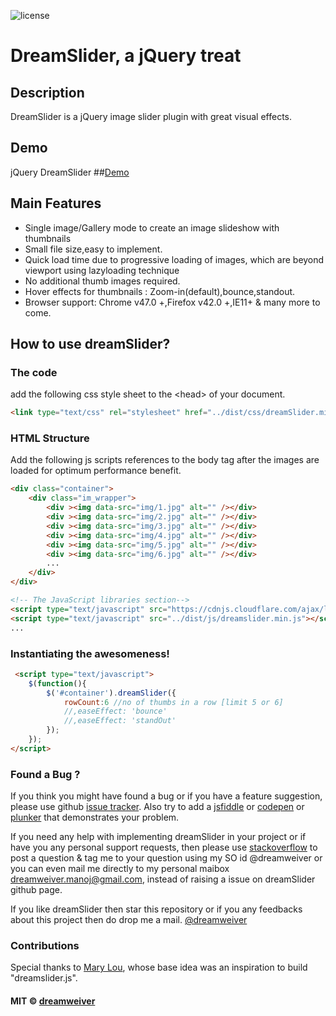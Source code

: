 ![license](https://img.shields.io/badge/license-MIT-blue.svg)

DreamSlider, a jQuery treat
=============

Description
----------------
DreamSlider is a jQuery image slider plugin with great visual effects.

Demo
----------------
jQuery DreamSlider ##[Demo](https://dreamweiver.github.io/dreamSlider/)

Main Features
----------------
+    Single image/Gallery mode to create an image slideshow with thumbnails
+    Small file size,easy to implement.
+    Quick load time due to progressive loading of images, which are beyond viewport using lazyloading technique
+    No additional thumb images required.
+    Hover effects for thumbnails : Zoom-in(default),bounce,standout.
+    Browser support: Chrome v47.0 +,Firefox v42.0 +,IE11+ & many more to come.

How to use dreamSlider?
--------------------

### The code ###
add the following css style sheet to the &lt;head&gt; of your document.
```html
<link type="text/css" rel="stylesheet" href="../dist/css/dreamSlider.min.css" />
```

### HTML Structure ###
Add the following js scripts references to the body tag after the images are loaded for optimum performance benefit.
```html
<div class="container">
    <div class="im_wrapper">
        <div ><img data-src="img/1.jpg" alt="" /></div>
        <div ><img data-src="img/2.jpg" alt="" /></div>
        <div ><img data-src="img/3.jpg" alt="" /></div>
        <div ><img data-src="img/4.jpg" alt="" /></div>
        <div ><img data-src="img/5.jpg" alt="" /></div>
        <div ><img data-src="img/6.jpg" alt="" /></div>
        ...
    </div>
</div>

<!-- The JavaScript libraries section-->
<script type="text/javascript" src="https://cdnjs.cloudflare.com/ajax/libs/jquery/3.1.1/jquery.min.js"></script>
<script type="text/javascript" src="../dist/js/dreamslider.min.js"></script>
...
```

### Instantiating the awesomeness! ###
```html
 <script type="text/javascript">
    $(function(){
        $('#container').dreamSlider({
            rowCount:6 //no of thumbs in a row [limit 5 or 6] 
            //,easeEffect: 'bounce'
            //,easeEffect: 'standOut'
        });
    });
</script>
```

### Found a Bug ? ###
If you think you might have found a bug or if you have a feature suggestion, please use github [issue tracker](https://github.com/dreamweiver/dreamSlider/issues/new). Also try to add a [jsfiddle](http://jsfiddle.net) or [codepen](http://codepen.io) or [plunker](http://http://plnkr.co) that demonstrates your problem.

If you need any help with implementing dreamSlider in your project or if have you any personal support requests, then please use [stackoverflow](https://stackoverflow.com/) to post a question & tag me to your question using my SO id @dreamweiver or you can even mail me directly to my personal maibox dreamweiver.manoj@gmail.com, instead of raising a issue on dreamSlider github page.

If you like dreamSlider then star this repository or if you any feedbacks about this project then do drop me a mail.
[@dreamweiver](mailto:dreamweiver.manoj@gmail.com)

### Contributions ###
Special thanks to [Mary Lou](http://tympanus.net/codrops/author/crnacura/), whose base idea was an inspiration to build "dreamslider.js".

#### MIT © [dreamweiver](http://stackoverflow.com/users/1677272/dreamweiver)

